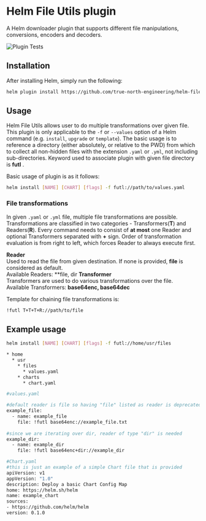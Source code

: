# Helm File Utils plugin

A Helm downloader plugin that supports different file manipulations, conversions, encoders and decoders.

![Plugin Tests](https://github.com/true-north-engineering/helm-file-utils/actions/workflows/file-utils-release.yml/badge.svg)

## Installation

After installing Helm, simply run the following:

```bash
helm plugin install https://github.com/true-north-engineering/helm-file-utils
```

## Usage

Helm File Utils allows user to do multiple transformations over given file. This plugin is only applicable to the `-f`
or `--values` option of a Helm command (e.g. `install`, `upgrade` or `template`). The basic usage is to reference a
directory (either absolutely, or relative to the PWD) from which to collect all non-hidden files with the extension
`.yaml` or `.yml`, not including sub-directories. Keyword used to associate plugin with given file directory is **futl**
.

Basic usage of plugin is as it follows:

````bash
helm install [NAME] [CHART] [flags] -f futl://path/to/values.yaml
````

### File transformations

In given `.yaml` or `.yml` file, multiple file transformations are possible. Transformations are classified in two
categories - Transformers(**T**) and Readers(**R**). Every command needs to consist of **at most** one Reader and
optional Transformers separated with **+** sign. Order of transformation evaluation is from right to left, which forces
Reader to always execute first.

**Reader**\
Used to read the file from given destination. If none is provided, **file** is considered as default.\
Available Readers: **file, dir
**Transformer**\
Transformers are used to do various transformations over the file.\
Available Transformers: **base64enc, base64dec**

Template for chaining file transformations is:

````bash
!futl T+T+T+R://path/to/file
````

## Example usage

````bash
helm install [NAME] [CHART] [flags] -f futl://home/usr/files 
````

```bash
* home
  * usr
    * files
      * values.yaml
    * charts
      * chart.yaml
```

```bash
#values.yaml

#default reader is file so having "file" listed as reader is deprecated
example_file: 
  - name: example_file
    file: !futl base64enc://example_file.txt
    
#since we are iterating over dir, reader of type "dir" is needed
example_dir: 
  - name: example_dir
    file: !futl base64enc+dir://example_dir
```

```bash
#Chart.yaml
#this is just an example of a simple Chart file that is provided
apiVersion: v1
appVersion: "1.0"
description: Deploy a basic Chart Config Map
home: https://helm.sh/helm
name: example_chart
sources:
- https://github.com/helm/helm
version: 0.1.0
```
